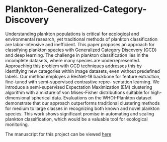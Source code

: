 # Plankton-Generalized-Category-Discovery

Understanding plankton populations is critical for
ecological and environmental research, yet traditional methods
of plankton classification are labor-intensive and inefficient. This
paper proposes an approach for classifying plankton species
with Generalized Category Discovery (GCD) and deep learning.
The challenge in plankton classification lies in the incomplete
datasets, where many species are underrepresented. Approaching
this problem with GCD techniques addresses this by identifying
new categories within image datasets, even without predefined
labels. Our method employes a ResNet-18 backbone for feature
extraction, fine-tuned with semi-supervised contrastive repre-
sentation learning. We introduce a semi-supervised Expectation
Maximization (EM) clustering algorithm with a mixture of von
Mises-Fisher distributions suitable for high-dimensional spherical
data. Evaluations on the WHOI-Plankton dataset demonstrate
that our approach outperforms traditional clustering methods
for medium to large classes in recognizing both known and
novel plankton species. This work shows significant promise in
automating and scaling plankton classification, which would be
a valuable tool for ecological monitoring.

The manuscript for this project can be viewed [here](https://github.com/Rohan-Jagannathan/Plankton-Generalized-Category-Discovery/blob/master/Manuscript.pdf)

